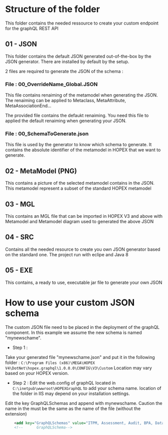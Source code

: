 # Structure of the folder

This folder contains the needed ressource to create your custom endpoint for the graphQL REST API

## 01 - JSON

This folder contains the default JSON generated out-of-the-box by the JSON generator. There are installed by default by the setup.

2 files are required to generate the JSON of the schema :

### File : 00_OverrideName_Global.JSON

This file contains renaiming of the metamodel when generating the JSON. The renaiming can be applied to Metaclass, MetaAttribute, MetaAssociationEnd...

The provided file contains the defaukt renaiming. You need this file to applied the default renaiming when generating your JSON.

### File : 00_SchemaToGenerate.json

This file is used by the generator to know which schema to generate. It contains the absolute identifier of the metamodel in HOPEX that we want to generate.

## 02 - MetaModel (PNG)

This contains a picture of the selected metamodel contains in the JSON. This metamodel represent a subset of the standard HOPEX metamodel

## 03 - MGL

This contains an MGL file that can be imported in HOPEX V3 and above with Metamodel and Metamodel diagram used to generated the above JSON

## 04 - SRC

Contains all the needed resource to create you own JSON generator based on the standard one. The project run with eclipe and Java 8

## 05 - EXE

This contains, a ready to use, executable jar file to generate your own JSON


# How to use your custom JSON schema

The custom JSON file need to be placed in the deployment of the graphQL component. In this example we assume the new schema is named "mynewschame".

- Step 1 :

Take your generated file "mynewschame.json" and put it in the following folder : `C:\Program Files (x86)\MEGA\HOPEX V4\DotNet\hopex.graphql\1.0.0.0\CONFIG\V3\Custom`
Location may vary based on your HOPEX version.

- Step 2 :
Edit the web.config of graphQL located in `C:\inetpub\wwwroot\HOPEXGraphQL` to add your schema name. location of the folder in IIS may depend on your installation settings.

Edit the key GraphQLSchemas and append with mynewschame. Caution the name in the must be the same as the name of the file (without the extension)

```XML
    <add key="GraphQLSchemas" value="ITPM, Assessment, Audit, BPA, Data, DataPrivacy, MetaModel, Reporting, Risk, Workflow,mynewschame"/>
    <!--      GraphQLSchema-->
```